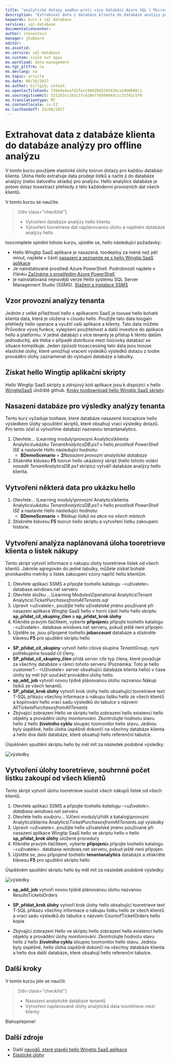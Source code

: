 ```yaml
---
title: "analytické dotazy aaaRun proti více databází Azure SQL | Microsoft Docs"
description: "Extrahovat data z databáze klienta do databáze analýzy pro offline analýzu"
keywords: kurz k sql database
services: sql-database
documentationcenter: 
author: stevestein
manager: jhubbard
editor: 
ms.assetid: 
ms.service: sql-database
ms.custom: scale out apps
ms.workload: data-management
ms.tgt_pltfrm: na
ms.devlang: na
ms.topic: article
ms.date: 06/16/2017
ms.author: billgib; sstein
ms.openlocfilehash: f2664e4aafd2fecc98d20d229342bca19b0b08c1
ms.sourcegitcommit: 523283cc1b3c37c428e77850964dc1c33742c5f0
ms.translationtype: MT
ms.contentlocale: cs-CZ
ms.lasthandoff: 10/06/2017
---
```

# <a name="extract-data-from-tenant-databases-into-an-analytics-database-for-offline-analysis"></a>Extrahovat data z databáze klienta do databáze analýzy pro offline analýzu

V tomto kurzu použijete elastické úlohy toorun dotazy pro každou databázi klienta. Úloha Hello extrahuje data prodeje lístků a načte ji do databáze analýzy (nebo datového skladu) pro analýzu. Hello analytics databáze je potom dotaz tooextract přehledy z této každodenní provozních dat všech klientů.


V tomto kurzu se naučíte:

> [!div class="checklist"]
> * Vytvoření databáze analýzy hello klienta
> * Vytvoření tooretrieve dat naplánovanou úlohu a naplnění databáze analýzy hello

toocomplete splnění tohoto kurzu, ujistěte se, hello následující požadavky:

* Hello Wingtip SaaS aplikace je nasazená. toodeploy za méně než pět minut, najdete v části [nasazení a seznamte se s hello Wingtip SaaS aplikace](sql-database-saas-tutorial.md)
* Je nainstalované prostředí Azure PowerShell. Podrobnosti najdete v článku [Začínáme s prostředím Azure PowerShell](https://docs.microsoft.com/powershell/azure/get-started-azureps).
* je nainstalovaná nejnovější verze Hello systému SQL Server Management Studio (SSMS). [Stažení a instalace SSMS](https://docs.microsoft.com/sql/ssms/download-sql-server-management-studio-ssms)

## <a name="tenant-operational-analytics-pattern"></a>Vzor provozní analýzy tenanta

Jedním z velké příležitosti hello s aplikacemi SaaS je toouse hello bohaté klienta data, která je uložená v cloudu hello. Použijte tato data toogain přehledy hello operace a využití vaší aplikace a klienty. Tato data můžete Průvodce vývoj funkce, vylepšení použitelnost a další investice do aplikace hello a platformu. V jedné databázi s více tenanty je přístup k těmto datům jednoduchý, ale třeba v případě distribuce mezi tisícovky databází se situace komplikuje. Jeden způsob tooaccessing tato data jsou toouse elastické úlohy, které umožňují vracení výsledků výsledků dotazu z toobe provádění úlohy zaznamenat do výstupní databáze a tabulky.

## <a name="get-hello-wingtip-application-scripts"></a>Získat hello Wingtip aplikační skripty

Hello Wingtip SaaS skripty a zdrojový kód aplikace jsou k dispozici v hello [WingtipSaaS](https://github.com/Microsoft/WingtipSaaS) úložiště github. [Kroky toodownload hello Wingtip SaaS skripty](sql-database-wtp-overview.md#download-and-unblock-the-wingtip-saas-scripts).

## <a name="deploy-a-database-for-tenant-analytics-results"></a>Nasazení databáze pro výsledky analýzy tenanta

Tento kurz vyžaduje toohave, které databáze nasazené toocapture hello výsledkem úlohy spouštění skriptů, které obsahují vrací výsledky dotazů. Pro tento účel si vytvoříme databázi nazvanou tenantanalytics.

1. Otevřete... \\Learning moduly\\provozní Analytics\\klienta Analytics\\*ukázku TenantAnalyticsDB.ps1* v hello *prostředí PowerShell ISE* a nastavte Hello následující hodnotu:
   * **$DemoScenario** = **2***Nasazení provozní analytické databáze* 
1. Stiskněte klávesu **F5** toorun hello ukázkový skript (hello tohoto volání *nasadit TenantAnalyticsDB.ps1* skriptu) vytváří databáze analýzy hello klienta.

## <a name="create-some-data-for-hello-demo"></a>Vytvoření některá data pro ukázku hello

1. Otevřete... \\Learning moduly\\provozní Analytics\\klienta Analytics\\*ukázku TenantAnalyticsDB.ps1* v hello *prostředí PowerShell ISE* a nastavte Hello následující hodnotu:
   * **$DemoScenario** = **1***Nákup lístků na akce na všech místech*
1. Stiskněte klávesu **F5** toorun hello skriptu a vytvoření lístku zakoupení historie.


## <a name="create-a-scheduled-job-tooretrieve-tenant-analytics-about-ticket-purchases"></a>Vytvoření analýza naplánovaná úloha tooretrieve klienta o lístek nákupy

Tento skript vytvoří informace o nákupu úlohy tooretrieve lístek od všech klientů. Jakmile agregován do jedné tabulky, můžete získat bohaté pronikavého metriky o lístek zakoupení vzory napříč hello klientům.

1. Otevřete aplikaci SSMS a připojte toohello katalogu -&lt;uživatele&gt;. database.windows.net serveru
1. Otevřete složku ...\\Learning Modules\\Operational Analytics\\Tenant Analytics\\*TicketPurchasesfromAllTenants.sql*
1. Upravit &lt;uživatele&gt;, použijte hello uživatelské jméno používané při nasazení aplikace Wingtip SaaS hello v horní části hello hello skriptu **sp\_přidat\_cíl\_skupiny\_člen** a **sp\_přidat\_krok úlohy**
1. Klikněte pravým tlačítkem, vyberte **připojení**a připojte toohello katalogu -&lt;uživatele&gt;. database.windows.net serveru, pokud ještě není připojen.
1. Ujistěte se, jsou připojené toohello **jobaccount** databáze a stiskněte klávesu **F5** pro spuštění skriptu hello

* **SP\_přidat\_cíl\_skupiny** vytvoří hello cílová skupina *TenantGroup*, nyní potřebujeme tooadd cíl členy.
* **SP\_přidat\_cíl\_skupiny\_člen** přidá *server* cíle typ člena, které považuje za všechny databáze v rámci tohoto serveru (Poznámka: Toto je hello customer1 - &lt;Uživatele&gt; server obsahující databáze klienta hello) v čase úlohy by měl být součástí provádění úlohy hello.
* **sp\_add\_job** vytvoří novou týdně plánovanou úlohu nazvanou Nákup lístků ze všech tenantů.
* **SP\_přidat\_krok úlohy** vytvoří krok úlohy hello obsahující tooretrieve text T-SQL příkazu všechny informace o nákupu lístku hello ze všech klientů a kopírování hello vrací sadu výsledků do tabulce s názvem  *AllTicketsPurchasesfromAllTenants*
* Zbývající zobrazení Hello ve skriptu hello zobrazení hello existenci hello objekty a provádění úlohy monitorování. Zkontrolujte hodnotu stavu hello z hello **životního cyklu** sloupec toomonitor hello stavu. Jednou byly úspěšné, hello úloha úspěšně dokončí na všechny databáze klienta a hello dva další databáze, které obsahují hello referenční tabulce.

Úspěšném spuštění skriptu hello by měl mít za následek podobné výsledky:

![výsledky](media/sql-database-saas-tutorial-tenant-analytics/ticket-purchases-job.png)

## <a name="create-a-job-tooretrieve-a-summary-count-of-ticket-purchases-from-all-tenants"></a>Vytvoření úlohy tooretrieve, souhrnné počet lístku zakoupí od všech klientů

Tento skript vytvoří úlohu tooretrieve součet všech nákupů lístek od všech klientů.

1. Otevřete aplikaci SSMS a připojte toohello *katalogu -&lt;uživatele&gt;. database.windows.net* serveru
1. Otevřete hello souboru... \\Učení moduly\\zřídit a katalog\\provozní Analytics\\klienta Analytics\\*TicketPurchasesfromAllTenants.sql výsledky*
1. Upravit &lt;uživatele&gt;, použijte hello uživatelské jméno používané při nasazení aplikace Wingtip SaaS hello ve skriptu hello v hello **sp\_přidat\_krok úlohy** uložené procedury
1. Klikněte pravým tlačítkem, vyberte **připojení**a připojte toohello katalogu -&lt;uživatele&gt;. database.windows.net serveru, pokud ještě není připojen.
1. Ujistěte se, jsou připojené toohello **tenantanalytics** databáze a stiskněte klávesu **F5** pro spuštění skriptu hello

Úspěšném spuštění skriptu hello by měl mít za následek podobné výsledky:

![výsledky](media/sql-database-saas-tutorial-tenant-analytics/total-sales.png)



* **sp\_add\_job** vytvoří novou týdně plánovanou úlohu nazvanou ResultsTicketsOrders

* **SP\_přidat\_krok úlohy** vytvoří krok úlohy hello obsahující tooretrieve text T-SQL příkazu všechny informace o nákupu lístku hello ze všech klientů a vrací sadu výsledků do tabulce s názvem CountofTicketOrders hello kopie

* Zbývající zobrazení Hello ve skriptu hello zobrazení hello existenci hello objekty a provádění úlohy monitorování. Zkontrolujte hodnotu stavu hello z hello **životního cyklu** sloupec toomonitor hello stavu. Jednou byly úspěšné, hello úloha úspěšně dokončí na všechny databáze klienta a hello dva další databáze, které obsahují hello referenční tabulce.


## <a name="next-steps"></a>Další kroky

V tomto kurzu jste se naučili:

> [!div class="checklist"]
> * Nasazení analytické databáze tenantů
> * Vytvoření naplánované úlohy analytická data tooretrieve mezi klienty

Blahopřejeme!

## <a name="additional-resources"></a>Další zdroje

* Další [návodů, které stavějí hello Wingtip SaaS aplikace](sql-database-wtp-overview.md#sql-database-wingtip-saas-tutorials)
* [Elastické úlohy](sql-database-elastic-jobs-overview.md)
